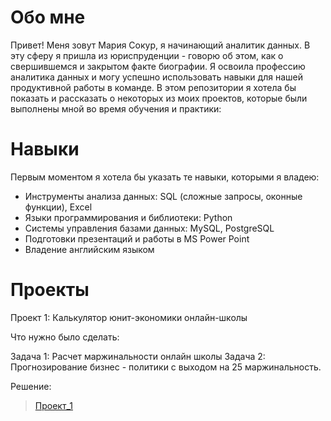 <h1>Обо мне</h1>
Привет! Меня зовут Мария Сокур, я начинающий аналитик данных. В эту сферу я пришла из юриспруденции - говорю об этом, как о свершившемся и закрытом факте биографии. Я освоила профессию аналитика данных и могу успешно использовать навыки для нашей продуктивной работы в команде. В этом репозитории я хотела бы показать и рассказать о некоторых из моих проектов, которые были выполнены мной во время обучения и практики:

<h1>Навыки</h1>
<p>Первым моментом я хотела бы указать те навыки, которыми я владею:</p>

<ul>
  <li>Инструменты анализа данных: SQL (сложные запросы, оконные функции), Excel</li>
<li>Языки программирования и библиотеки: Python</li>
<li>Системы управления базами данных: MySQL, PostgreSQL</li>
<li>Подготовки презентаций и работы в MS Power Point</li>
<li>Владение английским языком</li>
</ul>
<h1>Проекты</h1>

Проект 1: Калькулятор юнит-экономики онлайн-школы

<p>Что нужно было сделать:</p>
Задача 1:
Расчет маржинальности онлайн школы
Задача 2:
Прогнозирование бизнес - политики с выходом на 25 маржинальность.

Решение:


> <a href="[https://www.example.com/my great page](https://github.com/MariyaSokurNN/Ph_1/blob/Проект-1/Сокур%20Мария%20Курсовая%20по%20Excel%201.xlsx)">Проект_1</a>
